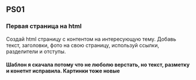 ## PS01
### Первая страница на html
Создай html страницу с контентом на интересующую тему. Добавь текст, заголовки, фото на свою страницу, используй ссылки, разделители и отступы.

#### Шаблон я скачала потому что не люболю верстать, но текст, разметку и конетнт исправила. Картинки тоже новые 
